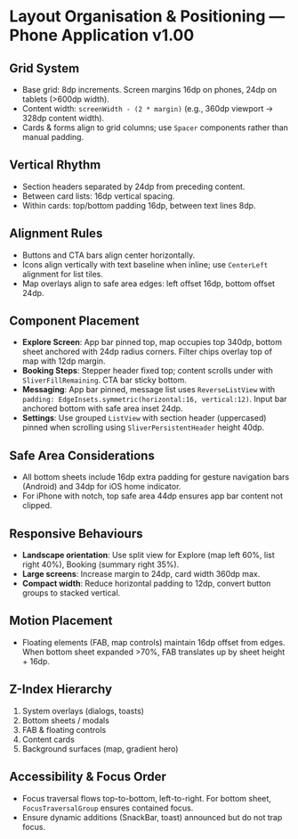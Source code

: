 # Layout Organisation & Positioning — Phone Application v1.00

## Grid System
- Base grid: 8dp increments. Screen margins 16dp on phones, 24dp on tablets (>600dp width).
- Content width: `screenWidth - (2 * margin)` (e.g., 360dp viewport → 328dp content width).
- Cards & forms align to grid columns; use `Spacer` components rather than manual padding.

## Vertical Rhythm
- Section headers separated by 24dp from preceding content.
- Between card lists: 16dp vertical spacing.
- Within cards: top/bottom padding 16dp, between text lines 8dp.

## Alignment Rules
- Buttons and CTA bars align center horizontally.
- Icons align vertically with text baseline when inline; use `CenterLeft` alignment for list tiles.
- Map overlays align to safe area edges: left offset 16dp, bottom offset 24dp.

## Component Placement
- **Explore Screen**: App bar pinned top, map occupies top 340dp, bottom sheet anchored with 24dp radius corners. Filter chips overlay top of map with 12dp margin.
- **Booking Steps**: Stepper header fixed top; content scrolls under with `SliverFillRemaining`. CTA bar sticky bottom.
- **Messaging**: App bar pinned, message list uses `ReverseListView` with `padding: EdgeInsets.symmetric(horizontal:16, vertical:12)`. Input bar anchored bottom with safe area inset 24dp.
- **Settings**: Use grouped `ListView` with section header (uppercased) pinned when scrolling using `SliverPersistentHeader` height 40dp.

## Safe Area Considerations
- All bottom sheets include 16dp extra padding for gesture navigation bars (Android) and 34dp for iOS home indicator.
- For iPhone with notch, top safe area 44dp ensures app bar content not clipped.

## Responsive Behaviours
- **Landscape orientation**: Use split view for Explore (map left 60%, list right 40%), Booking (summary right 35%).
- **Large screens**: Increase margin to 24dp, card width 360dp max.
- **Compact width**: Reduce horizontal padding to 12dp, convert button groups to stacked vertical.

## Motion Placement
- Floating elements (FAB, map controls) maintain 16dp offset from edges. When bottom sheet expanded >70%, FAB translates up by sheet height + 16dp.

## Z-Index Hierarchy
1. System overlays (dialogs, toasts)
2. Bottom sheets / modals
3. FAB & floating controls
4. Content cards
5. Background surfaces (map, gradient hero)

## Accessibility & Focus Order
- Focus traversal flows top-to-bottom, left-to-right. For bottom sheet, `FocusTraversalGroup` ensures contained focus.
- Ensure dynamic additions (SnackBar, toast) announced but do not trap focus.
